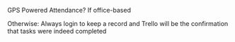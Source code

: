 GPS Powered Attendance? If office-based

Otherwise: Always login to keep a record and Trello will be the confirmation that tasks were indeed completed
